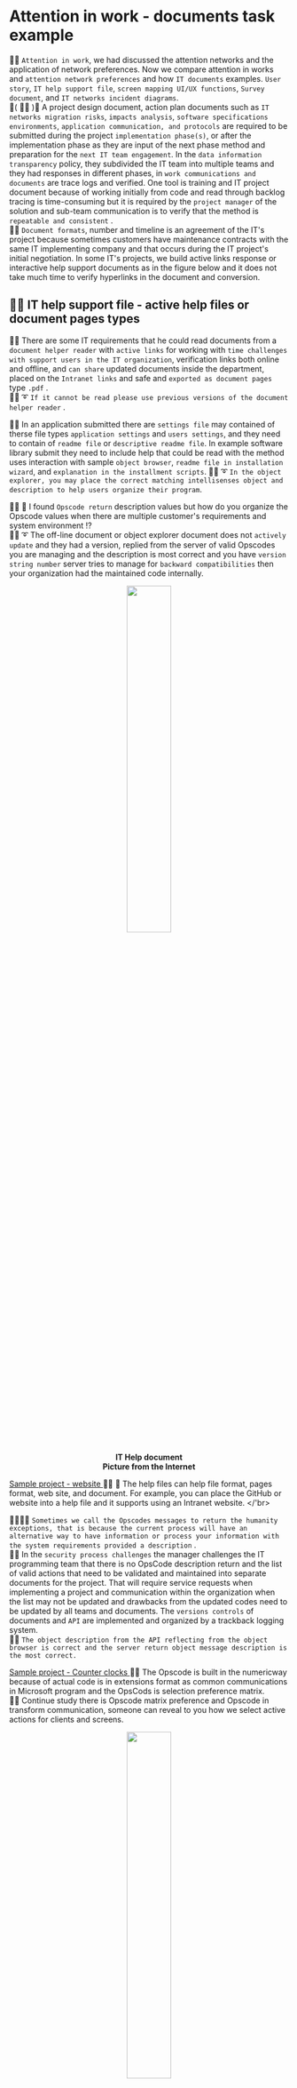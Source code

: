 # Attention in work - documents task example
🧸💬 ```Attention in work```, we had discussed the attention networks and the application of network preferences. Now we compare attention in works and ```attention network preferences``` and how ```IT documents``` examples. ```User story```, ```IT help support file```, ```screen mapping UI/UX functions```, ```Survey document```, and ```IT networks incident diagrams```. </br>
💃( 👩‍🏫 )💬 A project design document, action plan documents such as ```IT networks migration risks```, ```impacts analysis```, ```software specifications environments```, ```application communication, and protocols``` are required to be submitted during the project ```implementation phase(s)```, or after the implementation phase as they are input of the next phase method and preparation for the ```next IT team engagement```. In the ```data information transparency``` policy, they subdivided the IT team into multiple teams and they had responses in different phases, in ```work communications and documents``` are trace logs and verified. One tool is training and IT project document because of working initially from code and read through backlog tracing is time-consuming but it is required by the ```project manager``` of the solution and sub-team communication is to verify that the method is ```repeatable and consistent``` . </br>
🦤💬 ```Document formats```, number and timeline is an agreement of the IT's project because sometimes customers have maintenance contracts with the same IT implementing company and that occurs during the IT project's initial negotiation. In some IT's projects, we build active links response or interactive help support documents as in the figure below and it does not take much time to verify hyperlinks in the document and conversion. </br>

## 🧸💬 IT help support file - active help files or document pages types

🐐💬 There are some IT requirements that he could read documents from a ```document helper reader``` with ```active links``` for working with ```time challenges with support users in the IT organization```, verification links both online and offline, and ```can share``` updated documents inside the department, placed on the ```Intranet links``` and safe and ```exported as document pages``` type ```.pdf``` . </br>
🐑💬 ➰ ```If it cannot be read please use previous versions of the document helper reader``` . </br>

🦭💬 In an application submitted there are ```settings file``` may contained of therse file types ```application settings``` and ```users settings```, and they need to contain of ```readme file``` or ```descriptive readme file```. In example software library submit they need to include help that could be read with the method uses interaction with sample ```object browser```, ```readme file in installation wizard```, and ```explanation in the installment scripts```. 🐑💬 ➰ ```In the object explorer, you may place the correct matching intellisenses object and description to help users organize their program```. </br>

👧💬 🎈 I found ```Opscode return``` description values but how do you organize the Opscode values when there are multiple customer's requirements and system environment ⁉️ </br>
🐑💬 ➰ The off-line document or object explorer document does not ```actively update``` and they had a version, replied from the server of valid Opscodes you are managing and the description is most correct and you have ```version string number``` server tries to manage for ```backward compatibilities``` then your organization had the maintained code internally. </br>

<p align="center" width="100%">
    <img width="40%" src="https://github.com/jkaewprateep/attention_in_work/blob/main/IT%20help%20document.png"> </br>
    <b> IT Help document </b> </br>
    <b> Picture from the Internet </b> </br>
</p>

[ Sample project - website ](https://github.com/jkaewprateep/RaycastMaze/blob/main/README.md) 👧💬 🎈 The help files can help file format, pages format, web site, and document. For example, you can place the GitHub or website into a help file and it supports using an Intranet website. </'br>

🐨🎁🎵🎶 ```Sometimes we call the Opscodes messages to return the humanity exceptions, that is because the current process will have an alternative way to have information or process your information with the system requirements provided a description``` . </br>
🐯💬 In the ```security process challenges``` the manager challenges the IT programming team that there is no OpsCode description return and the list of valid actions that need to be validated and maintained into separate documents for the project. That will require service requests when implementing a project and communication within the organization when the list may not be updated and drawbacks from the updated codes need to be updated by all teams and documents. The ```versions controls``` of documents and ```API``` are implemented and organized by a trackback logging system. </br>
🐯💬 ```The object description from the API reflecting from the object browser is correct and the server return object message description is the most correct. ``` </br>

[ Sample project - Counter clocks ](https://github.com/jkaewprateep/counter_clocks/blob/main/README.md) 🥺💬 The Opscode is built in the numericway because of actual code is in extensions format as common communications in Microsoft program and the OpsCods is selection preference matrix. </br>
🐐💬 Continue study there is Opscode matrix preference and Opscode in transform communication, someone can reveal to you how we select active actions for clients and screens. </br>

<p align="center" width="100%">
    <img width="40%" src="https://github.com/jkaewprateep/attention_in_work/blob/main/error_n_exceptions.png"> </br>
    <b> Valid Ops code return from server, error and exceptions </b> </br>
</p>

## 🧸💬 IT sample screen mapping file - Business attributes / Tabular / Timeline

🧸💬 ```Visualization``` and ```data matric mapping```, visualization can present with mapping functions matrixes into ```Power Point file``` when data matrix from server's message data extraction collection can store into a ```database file``` or ```Excel worksheet file```. </br>
```🐑💬 ➰ Each item can communication in both database query result sets and file communication format including .json file and .txt file return as format of web services or medium``` </br>

[ JSON dataset ](https://github.com/jkaewprateep/json_data_set/blob/main/README.md) </br>
[ Sample project - randoms pickup ](https://github.com/jkaewprateep/random_pickup/blob/main/README.md) </br>
[ Sample project - randoms distributions ](https://github.com/jkaewprateep/random_distribution/blob/main/README.md) </br>

<p align="center" width="100%">
    <img width="40%" src="https://github.com/jkaewprateep/attention_in_work/blob/main/Dashboard%20design.png"> </br>
    <b> Sample screen mapping </b> </br>
</p>

## 🧸💬 IT surveys document

<p align="center" width="100%">
    <img width="40%" src="https://github.com/jkaewprateep/attention_in_work/blob/main/Surveys.png"> </br>
    <b> Surveys </b> </br>
    <b> Picture from the Internet </b> </br>
</p>

## 🧸💬 Read and transfrom survey document - sample

```
import glob 
import pandas as pd 
import xml.etree.ElementTree as ET 
from datetime import datetime 
  
log_file = "log_file.txt" 
target_file = "transformed_data.csv" 
  
def extract_from_csv(file_to_process): 
    dataframe = pd.read_csv(file_to_process) 
    return dataframe 
  
def extract_from_json(file_to_process): 
    dataframe = pd.read_json(file_to_process, lines=True) 
    return dataframe 
  
def extract_from_xml(file_to_process): 
    # 🐑💬 ➰ Create new dataframe column name for populate data into.
    # dataframe = pd.DataFrame(columns=["name", "height", "weight"]) 
    dataframe = pd.DataFrame(columns=["car_model", "year_of_manufacture", 
        "price", "fuel"]) 
    tree = ET.parse(file_to_process) 
    root = tree.getroot() 
    # 🧸💬 The lab is to extract information from xml document in previous
    # example when now we implement function to used_car_prices1.xml
    
    for row in root: 
        car_model = row.find("car_model").text ;
        year_of_manufacture = int();
        price = float(row.find("price").text);
        fuel = row.find("fuel").text;
        dataframe = pd.concat([dataframe, 
            pd.DataFrame([{"car_model":car_model,"year_of_manufacture":year_of_manufacture, 
                "price":price,"fuel":fuel}])], ignore_index=True) 

    
    # for person in root: 
    #     name = person.find("name").text 
    #     height = float(person.find("height").text) 
    #     weight = float(person.find("weight").text) 
    #     dataframe = pd.concat([dataframe, pd.DataFrame([{"name":name,"height":height, "weight":weight}])], ignore_index=True) 
    return dataframe 
  
def extract(): 
    # extracted_data = pd.DataFrame(columns=['name','height','weight'])  
    # 🐑💬 ➰ Create new dataframe column name for populate data into.
    extracted_data = pd.DataFrame(columns=["car_model", "year_of_manufacture", 
        "price", "fuel"]) 
# create an empty data frame to hold extracted data 
     
    # process all csv files 
    for csvfile in glob.glob("*.csv"): 
        extracted_data = pd.concat([extracted_data, pd.DataFrame(extract_from_csv(csvfile))], ignore_index=True) 
         
    # process all json files 
    for jsonfile in glob.glob("*.json"): 
        extracted_data = pd.concat([extracted_data, pd.DataFrame(extract_from_json(jsonfile))], ignore_index=True) 
     
    # process all xml files 
    for xmlfile in glob.glob("*.xml"): 
        extracted_data = pd.concat([extracted_data, pd.DataFrame(extract_from_xml(xmlfile))], ignore_index=True) 
         
    return extracted_data 
  
def transform(data): 
    # Convert inches to meters and round off to two decimals 
    # 1 inch is 0.0254 meters 
    # data['height'] = round(data.height * 0.0254,2) 
    
    # 🧸💬 Transfrom data is faster by condition or switch case or different domain transformation technique
    # Matching or comparing BIN table can perfrom here.

    data.loc[data['price'] >= 4000, 'luxuary'] = 'True' 
    data.loc[data['price']  < 4000, 'luxuary'] = 'False' 
     
    # Convert pounds to kilograms and round off to two decimals 
    # 1 pound is 0.45359237 kilograms 
    # data['weight'] = round(data.weight * 0.45359237,2) 

    # 🐑💬 ➰ Transformation to label or masking data technique for increase of ML learning rates.
    data.loc[data['year_of_manufacture'] - 2020 <= 5, 'last_5_year'] = 'True' 
    data.loc[data['year_of_manufacture'] - 2020  > 5, 'last_5_year'] = 'False' 
     
    return data 
  
def load_data(target_file, transformed_data): 
    transformed_data.to_csv(target_file) 
  
def log_progress(message): 
    timestamp_format = '%Y-%h-%d-%H:%M:%S' # Year-Monthname-Day-Hour-Minute-Second 
    now = datetime.now() # get current timestamp 
    timestamp = now.strftime(timestamp_format) 
    with open(log_file,"a") as f: 
        f.write(timestamp + ',' + message + '\n') 
  
# Log the initialization of the ETL process 
log_progress("ETL Job Started") 
  
# Log the beginning of the Extraction process 
log_progress("Extract phase Started") 
extracted_data = extract() 
  
# Log the completion of the Extraction process 
log_progress("Extract phase Ended") 
  
# Log the beginning of the Transformation process 
log_progress("Transform phase Started") 
transformed_data = transform(extracted_data) 
print("Transformed Data") 
print(transformed_data) 
  
# Log the completion of the Transformation process 
log_progress("Transform phase Ended") 
  
# Log the beginning of the Loading process 
log_progress("Load phase Started") 
load_data(target_file,transformed_data) 
  
# Log the completion of the Loading process 
log_progress("Load phase Ended") 
  
# Log the completion of the ETL process 
log_progress("ETL Job Ended") 
```

## 🧸💬 IT networks incident diagram #1

<p align="center" width="100%">
    <img width="40%" src="https://github.com/jkaewprateep/attention_in_work/blob/main/Networks%20design%201.png"> </br>
    <b> IT networks incident diagram </b> </br>
</p>

## 🧸💬 IT networks incident diagram #2

<p align="center" width="100%">
    <img width="40%" src="https://github.com/jkaewprateep/attention_in_work/blob/main/Networks%20design%202.png"> </br>
    <b> IT networks incident diagram </b> </br>
</p>

## 🧸💬 User story Stephen Hawking

<p align="center" width="100%">
    <img width="40%" src="https://github.com/jkaewprateep/attention_in_work/blob/main/Stephen%20Hawkins.png"> </br>
    <b> User story </b> </br>
    <b> Picture from the Internet </b> </br>
</p>

## 🧸💬 User story Rockey

<p align="center" width="100%">
    <img width="40%" src="https://github.com/jkaewprateep/attention_in_work/blob/main/Rockey.png"> </br>
    <b> User story </b> </br>
    <b> Picture from the Internet </b> </br>
</p>
